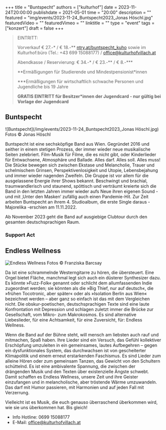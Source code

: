 +++
title = "Buntspecht"
authors = ["kulturhof"]
date = 2023-11-24T20:00:00
publishdate = 2021-05-01
time = "20:00"
description = ""
featured = "img/events/2023-11-24_Buntspecht2023_Jonas Höschl.jpg"
featuredVideo = ""
featuredVimeo = ""
linktitle = ""
type = "event"
tags = ["konzert"]
draft = false
+++

> EINTRITT: 
> 
> Vorverkauf € 27.-\* / € 18.-\*\*  [ntry.at/buntspecht_kuho](https://ntry.at/buntspecht_kuho) sowie im Kulturhof:büro (Tel.: +43 699 15088177) / office@kulturhofvillach.at
> 
> Abendkasse / Reservierung: € 34.-\* / € 23.-\*\* / € 8.-\*\*\*
> 
> \*\*Ermäßigungen für Studierende und Mindestpensionist\*innen
> 
> \*\*\*Ermäßigungen für wirtschaftlich schwache Personen und Jugendliche bis 19 Jahre
> 
> **GRATIS EINTRITT für Besitzer\*innen der Jugendcard - nur gültig bei Vorlage der Jugendcard**



## Buntspecht

![Buntspecht](/img/events/2023-11-24_Buntspecht2023_Jonas Höschl.jpg)
Fotos © Jonas Höschl

Buntspecht ist eine sechsköpfige Band aus Wien. Gegründet 2016 und seither in einem stetigen Prozess, der immer wieder neue musikalische Seiten zelebriert. Film-Musik für Filme, die es nicht gibt, oder Kinderlieder für Entwachsene, Atmosphäre und Ballade. Alles darf. Alles soll. Alles muss! Die Stücke bewegen sich zwischen Ekstase und Melancholie, Trauer und schelmischem Grinsen, Perspektivenlosigkeit und Utopie, Lebensbejahung und immer wieder nagenden Zweifeln. Die Gruppe ist vor allem für die ausgelassene Energie ihrer Shows bekannt. Beschwingt und brachial, traumwandlerisch und staunend, spöttisch und verträumt kreierte sich die Band in den letzten Jahren immer wieder aufs Neue ihren eigenen Sound - und mit ‚Unter den Masken‘ zufällig auch einen Pandemie-Hit. Zur Zeit arbeiten Buntspecht an ihrem 4. Studioalbum, die erste Single daraus - Majorelika -erschien am 11.11.2022. 

Ab November 2023 geht die Band auf ausgiebige Clubtour durch den gesamten deutschsprachigen Raum.

### Support Act
## Endless Wellness

![Endless Wellness](/img/events/2023-11-24_Endless_Wellness_c_Franziska_Barcsay.jpg)
Fotos © Franziska Barcsay

Da ist eine schrammelnde Westerngitarre zu hören, die übersteuert. Eine Orgel bietet Fläche, manchmal legt sich auch ein düsterer Synthesizer dazu. Es könnte »Fuzz-Folk« genannt oder schlicht dem allumfassenden Indie zugeordnet werden; sie könnten als die »Big Thief, nur auf deutsch«, die »frühen Tocotronic, aber später« oder als »Isolation Berlin aus Wien« bezeichnet werden – aber ganz so einfach ist das mit dem Vergleichen nicht. Die obskur-poetischen, deutschsprachigen Texte sind eine laute Konfrontation mit Depression und schlagen zuletzt immer die Brücke zur Gesellschaft, vom Mikro- zum Makrokosmos. Es sind alternative Liebeslieder, für eine Achtsamkeit, für eine Zuversicht, für: Endless Wellness.

Wenn die Band auf der Bühne steht, will mensch am liebsten auch rauf und mitmachen, Spaß haben. Ihre Lieder sind ein Versuch, das Gefühl kollektiver Erschöpfung umzuleiten in ein gemeinsames, lautes Aufbegehren – gegen ein dysfunktionales System, das durchwachsen ist von gescheiterter Klimapolitik und einem erneut erstarkenden Faschismus. Es sind Lieder zum alleine Hören oder zum gemeinsam Tanzen, das Gewicht von den Schultern schüttelnd. Es ist eine ambivalente Spannung, die zwischen der drängenden Musik und den Texten über existenzielle Ängste schwebt. Damit schaffen es Endless Wellness, unsere Zeit und ihre Geister einzufangen und in melancholische, aber tröstende Wärme umzuwandeln. Das darf mit Humor passieren, mit Harmonien und auf jeden Fall mit Verzerrung.

Vielleicht ist es Musik, die euch genauso überraschend überkommen wird, wie sie uns überkommen hat. Bis gleich! 




- Info Hotline: 0699 15088177 
- E-Mail: office@kulturhofvillach.at

